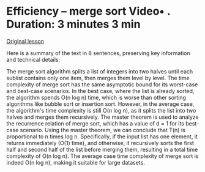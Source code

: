# Efficiency – merge sort Video• . Duration: 3 minutes 3 min

[Original lesson](https://www.coursera.org/learn/uol-fundamentals-of-computer-science/lecture/SSaWD/efficiency-merge-sort)

Here is a summary of the text in 8 sentences, preserving key information and technical details:

The merge sort algorithm splits a list of integers into two halves until each sublist contains only one item, then merges them level by level. The time complexity of merge sort has the same asymptotic bound for its worst-case and best-case scenarios. In the best case, where the list is already sorted, the algorithm spends O(n log n) time, which is worse than other sorting algorithms like bubble sort or insertion sort. However, in the average case, the algorithm's time complexity is still O(n log n), as it splits the list into two halves and merges them recursively. The master theorem is used to analyze the recurrence relation of merge sort, which has a value of d = 1 for its best-case scenario. Using the master theorem, we can conclude that T(n) is proportional to n times log n. Specifically, if the input list has one element, it returns immediately (O(1) time), and otherwise, it recursively sorts the first half and second half of the list before merging them, resulting in a total time complexity of O(n log n). The average case time complexity of merge sort is indeed O(n log n), making it suitable for large datasets.

